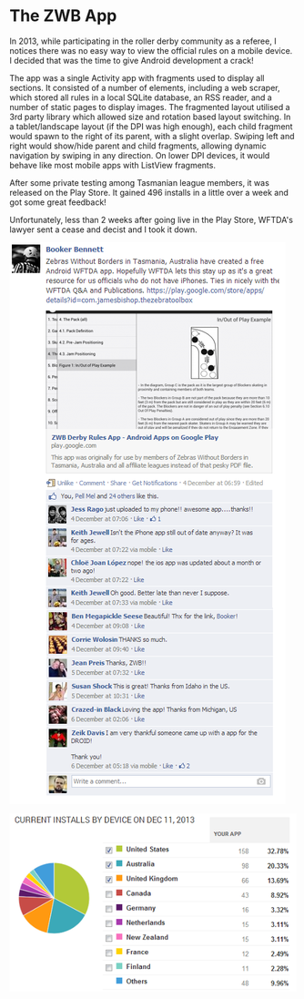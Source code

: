 # The ZWB App

In 2013, while participating in the roller derby community as a referee, I notices there was no easy way to view the official rules on a mobile device. I decided that was the time to give Android development a crack!

The app was a single Activity app with fragments used to display all sections. It consisted of a number of elements, including a web scraper, which stored all rules in a local SQLite database, an RSS reader, and a number of static pages to display images.
The fragmented layout utilised a 3rd party library which allowed size and rotation based layout switching. In a tablet/landscape layout (if the DPI was high enough), each child fragment would spawn to the right of its parent, with a slight overlap. Swiping left and right would show/hide parent and child fragments, allowing dynamic navigation by swiping in any direction.
On lower DPI devices, it would behave like most mobile apps with ListView fragments.

After some private testing among Tasmanian league members, it was released on the Play Store. It gained 496 installs in a little over a week and got some great feedback!

Unfortunately, less than 2 weeks after going live in the Play Store, WFTDA's lawyer sent a cease and decist and I took it down.

![The first Share on Facebook](/screenshots/ZWB%20Share.png?raw=true "The first Share on Facebook")

![Downloads by region](/screenshots/ZWB%20Stats%202.png?raw=true "Downloads by region")
